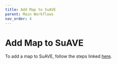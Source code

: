 ```yaml
---
title: Add Map to SuAVE
parent: Main Workflows
nav_order: 4
---
```


# Add Map to SuAVE

To add a map to SuAVE, follow the steps linked [here](https://suave-ucsd.github.io/SuAVE-Documentation/Static_Map.html).
